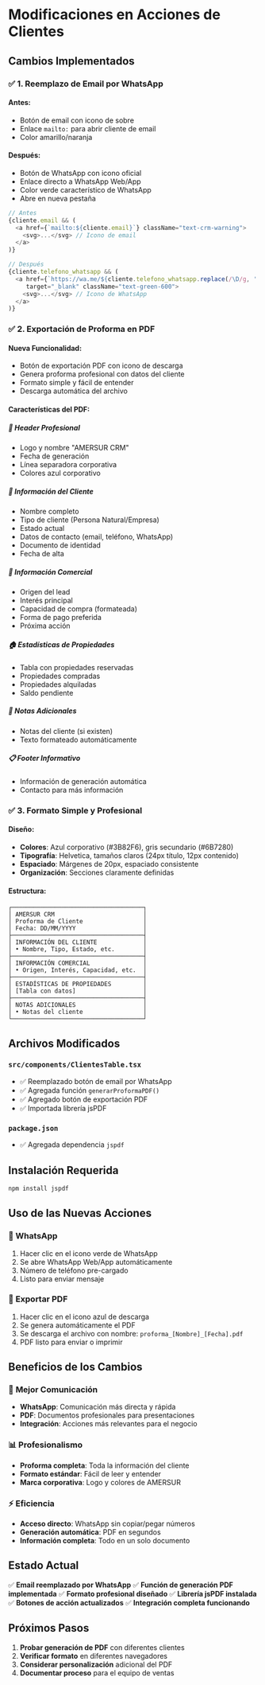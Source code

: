 # Modificaciones en Acciones de Clientes

## Cambios Implementados

### ✅ **1. Reemplazo de Email por WhatsApp**

#### **Antes:**
- Botón de email con icono de sobre
- Enlace `mailto:` para abrir cliente de email
- Color amarillo/naranja

#### **Después:**
- Botón de WhatsApp con icono oficial
- Enlace directo a WhatsApp Web/App
- Color verde característico de WhatsApp
- Abre en nueva pestaña

```typescript
// Antes
{cliente.email && (
  <a href={`mailto:${cliente.email}`} className="text-crm-warning">
    <svg>...</svg> // Icono de email
  </a>
)}

// Después
{cliente.telefono_whatsapp && (
  <a href={`https://wa.me/${cliente.telefono_whatsapp.replace(/\D/g, '')}`} 
     target="_blank" className="text-green-600">
    <svg>...</svg> // Icono de WhatsApp
  </a>
)}
```

### ✅ **2. Exportación de Proforma en PDF**

#### **Nueva Funcionalidad:**
- Botón de exportación PDF con icono de descarga
- Genera proforma profesional con datos del cliente
- Formato simple y fácil de entender
- Descarga automática del archivo

#### **Características del PDF:**

##### **📄 Header Profesional**
- Logo y nombre "AMERSUR CRM"
- Fecha de generación
- Línea separadora corporativa
- Colores azul corporativo

##### **👤 Información del Cliente**
- Nombre completo
- Tipo de cliente (Persona Natural/Empresa)
- Estado actual
- Datos de contacto (email, teléfono, WhatsApp)
- Documento de identidad
- Fecha de alta

##### **💼 Información Comercial**
- Origen del lead
- Interés principal
- Capacidad de compra (formateada)
- Forma de pago preferida
- Próxima acción

##### **🏠 Estadísticas de Propiedades**
- Tabla con propiedades reservadas
- Propiedades compradas
- Propiedades alquiladas
- Saldo pendiente

##### **📝 Notas Adicionales**
- Notas del cliente (si existen)
- Texto formateado automáticamente

##### **📋 Footer Informativo**
- Información de generación automática
- Contacto para más información

### ✅ **3. Formato Simple y Profesional**

#### **Diseño:**
- **Colores**: Azul corporativo (#3B82F6), gris secundario (#6B7280)
- **Tipografía**: Helvetica, tamaños claros (24px título, 12px contenido)
- **Espaciado**: Márgenes de 20px, espaciado consistente
- **Organización**: Secciones claramente definidas

#### **Estructura:**
```
┌─────────────────────────────────────┐
│ AMERSUR CRM                         │
│ Proforma de Cliente                 │
│ Fecha: DD/MM/YYYY                   │
├─────────────────────────────────────┤
│ INFORMACIÓN DEL CLIENTE             │
│ • Nombre, Tipo, Estado, etc.        │
├─────────────────────────────────────┤
│ INFORMACIÓN COMERCIAL               │
│ • Origen, Interés, Capacidad, etc.  │
├─────────────────────────────────────┤
│ ESTADÍSTICAS DE PROPIEDADES         │
│ [Tabla con datos]                   │
├─────────────────────────────────────┤
│ NOTAS ADICIONALES                   │
│ • Notas del cliente                 │
└─────────────────────────────────────┘
```

## Archivos Modificados

### **`src/components/ClientesTable.tsx`**
- ✅ Reemplazado botón de email por WhatsApp
- ✅ Agregada función `generarProformaPDF()`
- ✅ Agregado botón de exportación PDF
- ✅ Importada librería jsPDF

### **`package.json`**
- ✅ Agregada dependencia `jspdf`

## Instalación Requerida

```bash
npm install jspdf
```

## Uso de las Nuevas Acciones

### **📱 WhatsApp**
1. Hacer clic en el icono verde de WhatsApp
2. Se abre WhatsApp Web/App automáticamente
3. Número de teléfono pre-cargado
4. Listo para enviar mensaje

### **📄 Exportar PDF**
1. Hacer clic en el icono azul de descarga
2. Se genera automáticamente el PDF
3. Se descarga el archivo con nombre: `proforma_[Nombre]_[Fecha].pdf`
4. PDF listo para enviar o imprimir

## Beneficios de los Cambios

### 🚀 **Mejor Comunicación**
- **WhatsApp**: Comunicación más directa y rápida
- **PDF**: Documentos profesionales para presentaciones
- **Integración**: Acciones más relevantes para el negocio

### 📊 **Profesionalismo**
- **Proforma completa**: Toda la información del cliente
- **Formato estándar**: Fácil de leer y entender
- **Marca corporativa**: Logo y colores de AMERSUR

### ⚡ **Eficiencia**
- **Acceso directo**: WhatsApp sin copiar/pegar números
- **Generación automática**: PDF en segundos
- **Información completa**: Todo en un solo documento

## Estado Actual

✅ **Email reemplazado por WhatsApp**
✅ **Función de generación PDF implementada**
✅ **Formato profesional diseñado**
✅ **Librería jsPDF instalada**
✅ **Botones de acción actualizados**
✅ **Integración completa funcionando**

## Próximos Pasos

1. **Probar generación de PDF** con diferentes clientes
2. **Verificar formato** en diferentes navegadores
3. **Considerar personalización** adicional del PDF
4. **Documentar proceso** para el equipo de ventas
